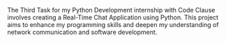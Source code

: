 The Third Task for my Python Development internship with Code Clause involves creating a Real-Time Chat Application
using Python. This project aims to enhance my programming skills and deepen my understanding of network communication
and software development.
